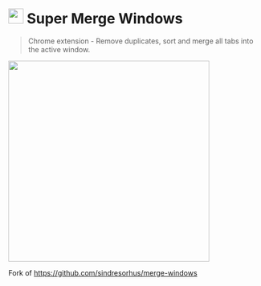 # <img src="icon.png" width="30"> Super Merge Windows

> Chrome extension - Remove duplicates, sort and merge all tabs into the active window.

<img src="screenshot.png" width="400">

Fork of
https://github.com/sindresorhus/merge-windows
